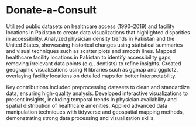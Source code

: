 # Donate-a-Consult
Utilized public datasets on healthcare access (1990–2019) and facility locations in Pakistan to create data visualizations that highlighted disparities in accessibility. Analyzed physician density trends in Pakistan and the United States, showcasing historical changes using statistical summaries and visual techniques such as scatter plots and smooth lines. Mapped healthcare facility locations in Pakistan to identify accessibility gaps, removing irrelevant data points (e.g., dentists) to refine insights. Created geographic visualizations using R libraries such as ggmap and ggplot2, overlaying facility locations on detailed maps for better interpretability.

Key contributions included preprocessing datasets to clean and standardize data, ensuring high-quality analysis. Developed interactive visualizations to present insights, including temporal trends in physician availability and spatial distribution of healthcare amenities. Applied advanced data manipulation techniques with tidyverse and geospatial mapping methods, demonstrating strong data processing and visualization skills.

